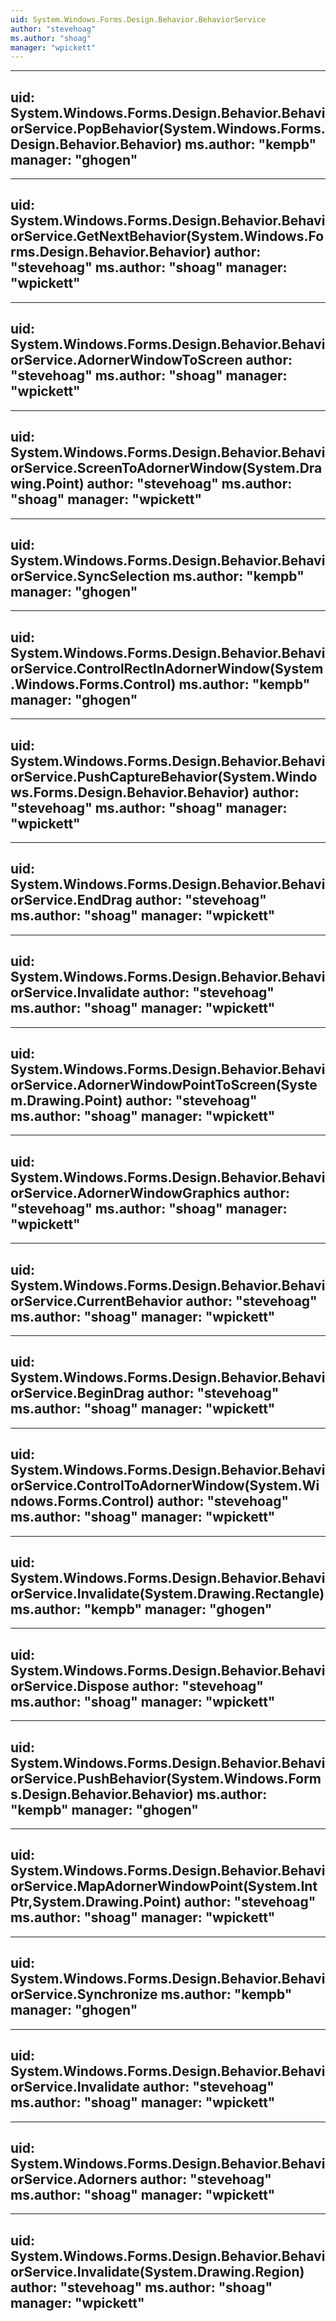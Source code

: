 ```yaml
---
uid: System.Windows.Forms.Design.Behavior.BehaviorService
author: "stevehoag"
ms.author: "shoag"
manager: "wpickett"
---
```


---
uid: System.Windows.Forms.Design.Behavior.BehaviorService.PopBehavior(System.Windows.Forms.Design.Behavior.Behavior)
ms.author: "kempb"
manager: "ghogen"
---

---
uid: System.Windows.Forms.Design.Behavior.BehaviorService.GetNextBehavior(System.Windows.Forms.Design.Behavior.Behavior)
author: "stevehoag"
ms.author: "shoag"
manager: "wpickett"
---

---
uid: System.Windows.Forms.Design.Behavior.BehaviorService.AdornerWindowToScreen
author: "stevehoag"
ms.author: "shoag"
manager: "wpickett"
---

---
uid: System.Windows.Forms.Design.Behavior.BehaviorService.ScreenToAdornerWindow(System.Drawing.Point)
author: "stevehoag"
ms.author: "shoag"
manager: "wpickett"
---

---
uid: System.Windows.Forms.Design.Behavior.BehaviorService.SyncSelection
ms.author: "kempb"
manager: "ghogen"
---

---
uid: System.Windows.Forms.Design.Behavior.BehaviorService.ControlRectInAdornerWindow(System.Windows.Forms.Control)
ms.author: "kempb"
manager: "ghogen"
---

---
uid: System.Windows.Forms.Design.Behavior.BehaviorService.PushCaptureBehavior(System.Windows.Forms.Design.Behavior.Behavior)
author: "stevehoag"
ms.author: "shoag"
manager: "wpickett"
---

---
uid: System.Windows.Forms.Design.Behavior.BehaviorService.EndDrag
author: "stevehoag"
ms.author: "shoag"
manager: "wpickett"
---

---
uid: System.Windows.Forms.Design.Behavior.BehaviorService.Invalidate
author: "stevehoag"
ms.author: "shoag"
manager: "wpickett"
---

---
uid: System.Windows.Forms.Design.Behavior.BehaviorService.AdornerWindowPointToScreen(System.Drawing.Point)
author: "stevehoag"
ms.author: "shoag"
manager: "wpickett"
---

---
uid: System.Windows.Forms.Design.Behavior.BehaviorService.AdornerWindowGraphics
author: "stevehoag"
ms.author: "shoag"
manager: "wpickett"
---

---
uid: System.Windows.Forms.Design.Behavior.BehaviorService.CurrentBehavior
author: "stevehoag"
ms.author: "shoag"
manager: "wpickett"
---

---
uid: System.Windows.Forms.Design.Behavior.BehaviorService.BeginDrag
author: "stevehoag"
ms.author: "shoag"
manager: "wpickett"
---

---
uid: System.Windows.Forms.Design.Behavior.BehaviorService.ControlToAdornerWindow(System.Windows.Forms.Control)
author: "stevehoag"
ms.author: "shoag"
manager: "wpickett"
---

---
uid: System.Windows.Forms.Design.Behavior.BehaviorService.Invalidate(System.Drawing.Rectangle)
ms.author: "kempb"
manager: "ghogen"
---

---
uid: System.Windows.Forms.Design.Behavior.BehaviorService.Dispose
author: "stevehoag"
ms.author: "shoag"
manager: "wpickett"
---

---
uid: System.Windows.Forms.Design.Behavior.BehaviorService.PushBehavior(System.Windows.Forms.Design.Behavior.Behavior)
ms.author: "kempb"
manager: "ghogen"
---

---
uid: System.Windows.Forms.Design.Behavior.BehaviorService.MapAdornerWindowPoint(System.IntPtr,System.Drawing.Point)
author: "stevehoag"
ms.author: "shoag"
manager: "wpickett"
---

---
uid: System.Windows.Forms.Design.Behavior.BehaviorService.Synchronize
ms.author: "kempb"
manager: "ghogen"
---

---
uid: System.Windows.Forms.Design.Behavior.BehaviorService.Invalidate
author: "stevehoag"
ms.author: "shoag"
manager: "wpickett"
---

---
uid: System.Windows.Forms.Design.Behavior.BehaviorService.Adorners
author: "stevehoag"
ms.author: "shoag"
manager: "wpickett"
---

---
uid: System.Windows.Forms.Design.Behavior.BehaviorService.Invalidate(System.Drawing.Region)
author: "stevehoag"
ms.author: "shoag"
manager: "wpickett"
---
